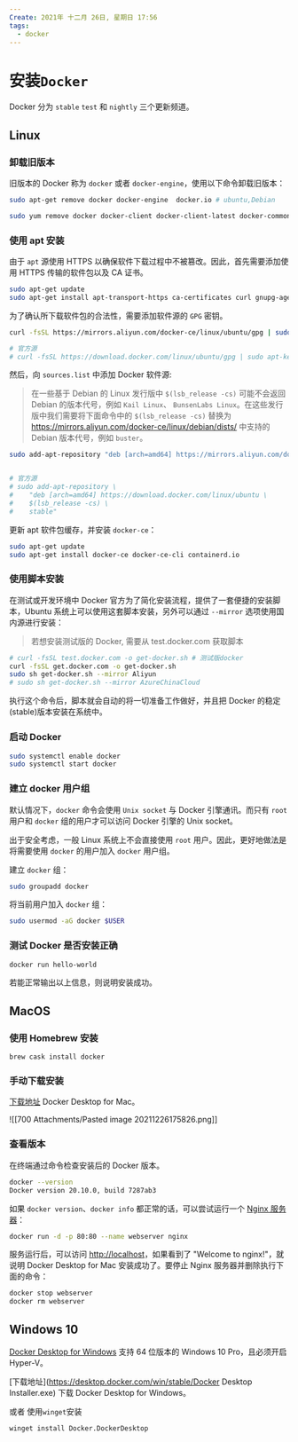 ```yaml
---
Create: 2021年 十二月 26日, 星期日 17:56
tags: 
  - docker
---
```



# 安装`Docker`

Docker 分为 `stable` `test` 和 `nightly` 三个更新频道。

## Linux

### 卸载旧版本

旧版本的 Docker 称为 `docker` 或者 `docker-engine`，使用以下命令卸载旧版本：

```bash
sudo apt-get remove docker docker-engine  docker.io # ubuntu,Debian

sudo yum remove docker docker-client docker-client-latest docker-common docker-latest docker-latest-logrotate docker-logrotate docker-selinux docker-engine-selinux docker-engine # Fedora,CentOS
```

### 使用 apt 安装

由于 `apt` 源使用 HTTPS 以确保软件下载过程中不被篡改。因此，首先需要添加使用 HTTPS 传输的软件包以及 CA 证书。

```bash
sudo apt-get update
sudo apt-get install apt-transport-https ca-certificates curl gnupg-agent software-properties-common
```

为了确认所下载软件包的合法性，需要添加软件源的 `GPG` 密钥。

```bash
curl -fsSL https://mirrors.aliyun.com/docker-ce/linux/ubuntu/gpg | sudo apt-key add -

# 官方源
# curl -fsSL https://download.docker.com/linux/ubuntu/gpg | sudo apt-key add -
```

然后，向 `sources.list` 中添加 Docker 软件源:

> 在一些基于 Debian 的 Linux 发行版中 `$(lsb_release -cs)` 可能不会返回 Debian 的版本代号，例如 `Kail Linux`、 `BunsenLabs Linux`。在这些发行版中我们需要将下面命令中的 `$(lsb_release -cs)` 替换为 https://mirrors.aliyun.com/docker-ce/linux/debian/dists/ 中支持的 Debian 版本代号，例如 `buster`。

```bash
sudo add-apt-repository "deb [arch=amd64] https://mirrors.aliyun.com/docker-ce/linux/ubuntu $(lsb_release -cs) stable"


# 官方源
# sudo add-apt-repository \
#    "deb [arch=amd64] https://download.docker.com/linux/ubuntu \
#    $(lsb_release -cs) \
#    stable"
```

更新 apt 软件包缓存，并安装 `docker-ce`：

```bash
sudo apt-get update
sudo apt-get install docker-ce docker-ce-cli containerd.io
```

### 使用脚本安装

在测试或开发环境中 Docker 官方为了简化安装流程，提供了一套便捷的安装脚本，Ubuntu 系统上可以使用这套脚本安装，另外可以通过 `--mirror` 选项使用国内源进行安装：

> 若想安装测试版的 Docker, 需要从 test.docker.com 获取脚本

```bash
# curl -fsSL test.docker.com -o get-docker.sh # 测试版docker
curl -fsSL get.docker.com -o get-docker.sh
sudo sh get-docker.sh --mirror Aliyun
# sudo sh get-docker.sh --mirror AzureChinaCloud
```

执行这个命令后，脚本就会自动的将一切准备工作做好，并且把 Docker 的稳定(stable)版本安装在系统中。

### 启动 Docker

```bash
sudo systemctl enable docker
sudo systemctl start docker
```

### 建立 docker 用户组

默认情况下，`docker` 命令会使用 `Unix socket` 与 Docker 引擎通讯。而只有 `root` 用户和 `docker` 组的用户才可以访问 Docker 引擎的 Unix socket。

出于安全考虑，一般 Linux 系统上不会直接使用 `root` 用户。因此，更好地做法是将需要使用 `docker` 的用户加入 `docker` 用户组。

建立 `docker` 组：

```bash
sudo groupadd docker
```

将当前用户加入 `docker` 组：

```bash
sudo usermod -aG docker $USER
```

### 测试 Docker 是否安装正确

```bash
docker run hello-world
```

若能正常输出以上信息，则说明安装成功。



## MacOS

### 使用 Homebrew 安装

```
brew cask install docker
```

### 手动下载安装

 [下载地址](https://desktop.docker.com/mac/stable/Docker.dmg)  Docker Desktop for Mac。

![[700 Attachments/Pasted image 20211226175826.png]]

### 查看版本

在终端通过命令检查安装后的 Docker 版本。

```bash
docker --version
Docker version 20.10.0, build 7287ab3
```

如果 `docker version`、`docker info` 都正常的话，可以尝试运行一个 [Nginx 服务器](https://hub.docker.com/_/nginx/)：

```bash
docker run -d -p 80:80 --name webserver nginx
```

服务运行后，可以访问 [http://localhost](http://localhost/)，如果看到了 "Welcome to nginx!"，就说明 Docker Desktop for Mac 安装成功了。要停止 Nginx 服务器并删除执行下面的命令：

```bash
docker stop webserver
docker rm webserver
```

## Windows 10

[Docker Desktop for Windows](https://docs.docker.com/docker-for-windows/install/) 支持 64 位版本的 Windows 10 Pro，且必须开启 Hyper-V。

 [下载地址](https://desktop.docker.com/win/stable/Docker Desktop Installer.exe) 下载 Docker Desktop for Windows。

或者 使用`winget`安装

```bash
winget install Docker.DockerDesktop
```




